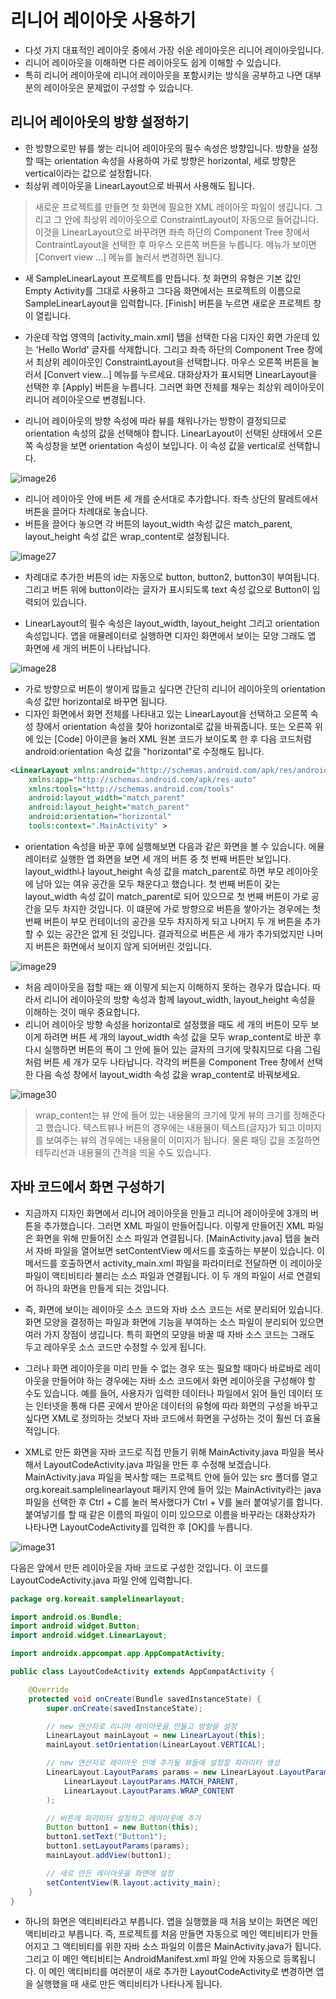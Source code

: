 # 리니어 레이아웃 사용하기

- 다섯 가지 대표적인 레이아웃 중에서 가장 쉬운 레이아웃은 리니어 레이아웃입니다.
- 리니어 레이아웃을 이해하면 다른 레이아웃도 쉽게 이해할 수 있습니다.
- 특히 리니어 레이아웃에 리니어 레이아웃을 포함시키는 방식을 공부하고 나면 대부분의 레이아웃은 문제없이 구성할 수 있습니다.

## 리니어 레이아웃의 방향 설정하기

- 한 방향으로만 뷰를 쌓는 리니어 레이아웃의 필수 속성은 방향입니다. 방향을 설정할 때는 orientation 속성을 사용하여 가로 방향은 horizontal, 세로 방향은 vertical이라는 값으로 설정합니다.
- 최상위 레이아웃을 LinearLayout으로 바꿔서 사용해도 됩니다.

> 새로운 프로젝트를 만들면 첫 화면에 필요한 XML 레이아웃 파일이 생깁니다. 그리고 그 안에 최상위 레이아웃으로 ConstraintLayout이 자동으로 들어갑니다. 이것을 LinearLayout으로 바꾸려면 좌측 하단의 Component Tree 창에서 ContraintLayout을 선택한 후 마우스 오른쪽 버튼을 누릅니다. 메뉴가 보이면 [Convert view ...] 메뉴를 눌러서 변경하면 됩니다.

- 새 SampleLinearLayout 프로젝트를 만듭니다. 첫 화면의 유형은 기본 값인 Empty Activity를 그대로 사용하고 그다음 화면에서는 프로젝트의 이름으로 SampleLinearLayout을 입력합니다. [Finish] 버튼을 누르면 새로운 프로젝트 창이 열립니다.

- 가운데 작업 영역의 [activity_main.xml] 탭을 선택한 다음 디자인 화면 가운데 있는 'Hello World' 글자를 삭제합니다. 그리고 좌측 하단의 Component Tree 창에서 최상위 레이아웃인 ConstraintLayout을 선택합니다. 마우스 오른쪽 버튼을 눌러서 [Convert view...] 메뉴를 누르세요. 대화상자가 표시되면 LinearLayout을 선택한 후 [Apply] 버튼을 누릅니다. 그러면 화면 전체를 채우는 최상위 레이아웃이 리니어 레이아웃으로 변경됩니다.
- 리니어 레이아웃의 방향 속성에 따라 뷰를 채워나가는 방향이 결정되므로 orientation 속성의 값을 선택해야 합니다. LinearLayout이 선택된 상태에서 오른쪽 속성창을 보면 orientation 속성이 보입니다. 이 속성 값을 vertical로 선택합니다.

![image26](https://raw.githubusercontent.com/yonggyo1125/curriculum300H/main/7.Android(60%EC%8B%9C%EA%B0%84)/1~2%EC%9D%BC%EC%B0%A8(6h)%20-%20%EA%B0%9C%EB%B0%9C%ED%99%98%EA%B2%BD%20%EC%84%A4%EC%A0%95%2C%20%EB%B7%B0%2C%20%EB%A0%88%EC%9D%B4%EC%95%84%EC%9B%83/images/layouts/image26.png)

- 리니어 레이아웃 안에 버튼 세 개를 순서대로 추가합니다. 좌측 상단의 팔레트에서 버튼을 끌어다 차례대로 놓습니다.
- 버튼을 끌어다 놓으면 각 버튼의 layout_width 속성 값은 match_parent, layout_height 속성 값은 wrap_content로 설정됩니다.

![image27](https://raw.githubusercontent.com/yonggyo1125/curriculum300H/main/7.Android(60%EC%8B%9C%EA%B0%84)/1~2%EC%9D%BC%EC%B0%A8(6h)%20-%20%EA%B0%9C%EB%B0%9C%ED%99%98%EA%B2%BD%20%EC%84%A4%EC%A0%95%2C%20%EB%B7%B0%2C%20%EB%A0%88%EC%9D%B4%EC%95%84%EC%9B%83/images/layouts/image27.png)

- 차례대로 추가한 버튼의 id는 자동으로 button, button2, button3이 부여됩니다. 그리고 버튼 위에 button이라는 글자가 표시되도록 text 속성 값으로 Button이 입력되어 있습니다.

- LinearLayout의 필수 속성은 layout_width, layout_height 그리고 orientation 속성입니다. 앱을 애뮬레이터로 실행하면 디자인 화면에서 보이는 모양 그래도 앱 화면에 세 개의 버튼이 나타납니다. 

![image28](https://raw.githubusercontent.com/yonggyo1125/curriculum300H/main/7.Android(60%EC%8B%9C%EA%B0%84)/1~2%EC%9D%BC%EC%B0%A8(6h)%20-%20%EA%B0%9C%EB%B0%9C%ED%99%98%EA%B2%BD%20%EC%84%A4%EC%A0%95%2C%20%EB%B7%B0%2C%20%EB%A0%88%EC%9D%B4%EC%95%84%EC%9B%83/images/layouts/image28.png)

- 가로 방향으로 버튼이 쌓이게 많들고 싶다면 간단히 리니어 레이아웃의 orientation 속성 값만 horizontal로 바꾸면 됩니다. 
- 디자인 화면에서 화면 전체를 나타내고 있는 LinearLayout을 선택하고 오른쪽 속성 창에서 orientation 속성을 찾아 horizontal로 값을 바꿔줍니다. 또는 오른쪽 위에 있는 [Code] 아이콘을 눌러 XML 원본 코드가 보이도록 한 후 다음 코드처럼 android:orientation 속성 값을 "horizontal"로 수정해도 됩니다.

```xml
<LinearLayout xmlns:android="http://schemas.android.com/apk/res/android"
    xmlns:app="http://schemas.android.com/apk/res-auto"
    xmlns:tools="http://schemas.android.com/tools"
    android:layout_width="match_parent"
    android:layout_height="match_parent"
    android:orientation="horizontal"
    tools:context=".MainActivity" >
```

- orientation 속성을 바꾼 후에 실행해보면 다음과 같은 화면을 볼 수 있습니다. 에뮬레이터로 실행한 앱 화면을 보면 세 개의 버튼 중 첫 번째 버튼만 보입니다. layout_width나 layout_height 속성 값을 match_parent로 하면 부모 레이아웃에 남아 있는 여유 공간을 모두 채운다고 했습니다. 첫 번째 버튼이 갖는 layout_width 속성 값이 match_parent로 되어 있으므로 첫 번째 버튼이 가로 공간을 모두 차지한 것입니다. 이 떄문에 가로 방향으로 버튼을 쌓아가는 경우에는 첫 번째 버튼이 부모 컨테이너의 공간을 모두 차지하게 되고 나머지 두 개 버튼을 추가할 수 있는 공간은 없게 된 것입니다. 결과적으로 버튼은 세 개가 추가되었지만 나머지 버튼은 화면에서 보이지 않게 되어버린 것입니다.

![image29](https://raw.githubusercontent.com/yonggyo1125/curriculum300H/main/7.Android(60%EC%8B%9C%EA%B0%84)/1~2%EC%9D%BC%EC%B0%A8(6h)%20-%20%EA%B0%9C%EB%B0%9C%ED%99%98%EA%B2%BD%20%EC%84%A4%EC%A0%95%2C%20%EB%B7%B0%2C%20%EB%A0%88%EC%9D%B4%EC%95%84%EC%9B%83/images/layouts/image29.png)

- 처음 레이아웃을 접할 때는 왜 이렇게 되는지 이해하지 못하는 경우가 많습니다. 따라서 리니어 레이아웃의 방향 속성과 함께 layout_width, layout_height 속성을 이해하는 것이 매우 중요합니다.
- 리니어 레이아웃 방향 속성을 horizontal로 설정했을 때도 세 개의 버튼이 모두 보이게 하려면 버튼 세 개의 layout_width 속성 값을 모두 wrap_content로 바꾼 후 다시 실행하면 버튼의 폭이 그 안에 들어 있는 글자의 크기에 맞춰지므로 다음 그림처럼 버튼 세 개가 모두 나타납니다. 각각의 버튼을 Component Tree 창에서 선택한 다음 속성 창에서 layout_width 속성 값을 wrap_content로 바꿔보세요.

![image30](https://raw.githubusercontent.com/yonggyo1125/curriculum300H/main/7.Android(60%EC%8B%9C%EA%B0%84)/1~2%EC%9D%BC%EC%B0%A8(6h)%20-%20%EA%B0%9C%EB%B0%9C%ED%99%98%EA%B2%BD%20%EC%84%A4%EC%A0%95%2C%20%EB%B7%B0%2C%20%EB%A0%88%EC%9D%B4%EC%95%84%EC%9B%83/images/layouts/image30.png)

> wrap_content는 뷰 안에 들어 있는 내용물의 크기에 맞게 뷰의 크기를 정해준다고 했습니다. 텍스트뷰나 버튼의 경우에는 내용물이 텍스트(글자)가 되고 이미지를 보여주는 뷰의 경우에는 내용물이 이미지가 됩니다. 물론 패딩 값을 조절하면 테두리선과 내용물의 간격을 띄울 수도 있습니다.

## 자바 코드에서 화면 구성하기 

- 지금까지 디자인 화면에서 리니어 레이아웃을 만들고 리니어 레이아웃에 3개의 버튼을 추가했습니다. 그러면 XML 파일이 만들어집니다. 이렇게 만들어진 XML 파일은 화면을 위해 만들어진 소스 파일과 연결됩니다. [MainActivity.java] 탭을 눌러서 자바 파일을 열어보면 setContentView 메서드를 호출하는 부분이 있습니다. 이 메서드를 호출하면서 activity_main.xml 파일을 파라미터로 전달하면 이 레이아웃 파일이 액티비티라 불리는 소스 파일과 연결됩니다. 이 두 개의 파일이 서로 연결되어 하나의 화면을 만들게 되는 것입니다. 

- 즉, 화면에 보이는 레이아웃 소스 코드와 자바 소스 코드는 서로 분리되어 있습니다. 화면 모양을 결정하는 파일과 화면에 기능을 부여하는 소스 파일이 분리되어 있으면 여러 가지 장점이 생깁니다. 특히 화면의 모양을 바꿀 때 자바 소스 코드는 그래도 두고 레아우웃 소스 코드만 수정할 수 있게 됩니다.

- 그러나 화면 레이아웃을 미리 만들 수 없는 경우 또는 필요할 때마다 바로바로 레이아웃을 만들어야 하는 경우에는 자바 소스 코드에서 화면 레이아웃을 구성해야 할 수도 있습니다. 예를 들어, 사용자가 입력한 데이터나 파일에서 읽어 들인 데이터 또는 인터넷을 통해 다른 곳에서 받아온 데이터의 유형에 따라 화면의 구성을 바꾸고 싶다면 XML로 정의하는 것보다 자바 코드에서 화면을 구성하는 것이 훨씬 더 효율적입니다.

- XML로 만든 화면을 자바 코드로 직접 만들기 위해 MainActivity.java 파일을 복사해서 LayoutCodeActivity.java 파일을 만든 후 수정해 보겠습니다. MainActivity.java 파일을 복사할 때는 프로젝트 안에 들어 있는 src 폴더를 열고 org.koreait.samplelinearlayout 패키지 안에 들어 있는 MainActivity라는 java 파일을 선택한 후 Ctrl + C를 눌러 복사했다가 Ctrl + V를 눌러 붙여넣기를 합니다. 붙여넣기를 할 때 같은 이름의 파일이 이미 있으므로 이름을 바꾸라는 대화상자가 나타나면 LayoutCodeActivity를 입력한 후 [OK]를 누릅니다.

![image31](https://raw.githubusercontent.com/yonggyo1125/curriculum300H/main/7.Android(60%EC%8B%9C%EA%B0%84)/1~2%EC%9D%BC%EC%B0%A8(6h)%20-%20%EA%B0%9C%EB%B0%9C%ED%99%98%EA%B2%BD%20%EC%84%A4%EC%A0%95%2C%20%EB%B7%B0%2C%20%EB%A0%88%EC%9D%B4%EC%95%84%EC%9B%83/images/layouts/image31.png)

다음은 앞에서 만든 레이아웃을 자바 코드로 구성한 것입니다. 이 코드를 LayoutCodeActivity.java 파일 안에 입력합니다.

```java
package org.koreait.samplelinearlayout;

import android.os.Bundle;
import android.widget.Button;
import android.widget.LinearLayout;

import androidx.appcompat.app.AppCompatActivity;

public class LayoutCodeActivity extends AppCompatActivity {

    @Override
    protected void onCreate(Bundle savedInstanceState) {
        super.onCreate(savedInstanceState);

        // new 연산자로 리니어 레이아웃을 만들고 방향을 설정
        LinearLayout mainLayout = new LinearLayout(this);
        mainLayout.setOrientation(LinearLayout.VERTICAL);

        // new 연산자로 레이아웃 안에 추가될 뷰들에 설정할 파라미터 생성
        LinearLayout.LayoutParams params = new LinearLayout.LayoutParams(
            LinearLayout.LayoutParams.MATCH_PARENT,
            LinearLayout.LayoutParams.WRAP_CONTENT
        );

        // 버튼에 파라미터 설정하고 레이아웃에 추가
        Button button1 = new Button(this);
        button1.setText("Button1");
        button1.setLayoutParams(params);
        mainLayout.addView(button1);

        // 새로 만든 레이아웃을 화면에 설정
        setContentView(R.layout.activity_main);
    }
}
```
- 하나의 화면은 액티비티라고 부릅니다. 앱을 실행했을 때 처음 보이는 화면은 메인 액티비라고 부릅니다. 즉, 프로젝트를 처음 만들면 자동으로 메인 액티비티가 만들어지고 그 액티비티를 위한 자바 소스 파일의 이름은 MainActivity.java가 됩니다. 그리고 이 메인 액티비티는 AndroidManifest.xml 파일 안에 자동으로 등록됩니다. 이 메인 액티비티를 여러분이 새로 추가한 LayoutCodeActivity로 변경하면 앱을 실행했을 때 새로 만든 액티비티가 나타나게 됩니다.
